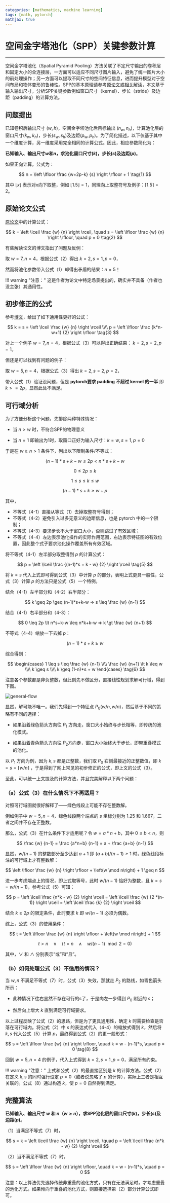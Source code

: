 ```yaml
---
categories: [mathematics, machine learning]
tags: [math, pytorch]
mathjax: true
---
```


# 空间金字塔池化（SPP）关键参数计算


---

空间金字塔池化（Spatial Pyramid Pooling）方法关联了不定尺寸输出的卷积层和固定大小的全连接层，一方面可以适应不同尺寸图片输入，避免了统一图片大小的前处理操作；另一方面可以提取不同尺寸的空间特征信息，进而提升模型对于空间布局和物体变形的鲁棒性。SPP的基本原理请参考[原论文](https://arxiv.org/abs/1406.4729)或[相关解读](https://zhuanlan.zhihu.com/p/64510297)，本文基于输入输出尺寸，分析SPP关键参数例如窗口尺寸（kernel）、步长（stride）及边距（padding）的计算方法。


## 问题提出

已知卷积后输出尺寸 $(w, h)$，空间金字塔池化后目标输出 $(n_w, n_h)$，计算池化层的窗口尺寸$(k_w, k_h)$，步长$(s_w, s_h)$及边距$(p_w, p_h)$。为了简化描述，以下仅基于其中一个维度计算，另一维度采用完全相同的计算公式。因此，相应参数简化为：

**已知输入、输出尺寸$w$和$n$，求池化窗口尺寸$(k)$，步长$(s)$及边距$(p)$**。

如果正向计算，公式为：

$$
n = \left \lfloor \frac {w+2p-k} {s} \right \rfloor + 1
\tag{1}
$$

其中 $\lfloor x \rfloor$ 表示对$x$向下取整，例如 $\lfloor 1.5 \rfloor = 1$，同理向上取整符号及例子：$\lceil 1.5 \rceil = 2$。

## 原始论文公式

[原论文](https://arxiv.org/abs/1406.4729)中的计算公式：

$$
k = \left \lceil \frac {w} {n} \right \rceil, 
\quad 
s = \left \lfloor \frac {w} {n} \right \rfloor, 
\quad
p = 0
\tag{2}
$$

有些解读论文的博文指出了问题及反例：

取 $w=7, n=4$，根据公式（2）得出 $k=2,s=1,p=0$，

然而将池化参数带入公式（1）却得出矛盾的结果：$n=5$！


!!! warning "注意："
    这是作者为论文中特定场景提出的，确实并不具备（作者也没主张）其通用性。


## 初步修正的公式

参考[博文](https://www.cnblogs.com/marsggbo/p/8572846.html)，给出了如下通用性更好的公式：

$$
k = s = \left \lceil \frac {w} {n} \right \rceil \\\\
p = \left \lfloor \frac {k*n-w+1} {2} \right \rfloor 
\tag{3}
$$

对上一个例子 $w=7, n=4$，根据公式（3）可以得出正确结果： $k=2,s=2,p=1$。

但还是可以找到有问题的例子：

取 $w=5, n=4$，根据公式（3）得出 $k=2,s=2,p=2$，

带入公式（1）验证没问题，但是 **pytorch要求 padding 不超过 kernel 的一半** 即 $k >= 2p$，显然此处不满足。


## 可行域分析

为了方便分析这个问题，先排除两种特殊情况：

- 当 $n>w$ 时，不符合SPP的物理意义

- 当 $n=1$ 即输出为1时，取窗口正好为输入尺寸：$k=w, s=1, p=0$

于是在 $w \geq n \gt 1$ 条件下，列出以下限制条件/不等式：

$$
(n-1)*s+k-w \leq 2p \lt n*s+k-w
\tag{4-1}
$$

$$
0 \leq 2p \leq k
\tag{4-2}
$$

$$
1 \leq s \leq k \leq w
\tag{4-3}
$$

$$
(n-1)*s+k \geq w + p
\tag{4-4}
$$

其中，

- 不等式（4-1）直接从等式（1）去掉取整符号得到；
- 不等式（4-2）避免引入过多无意义的边距信息，也是 pytorch 中的一个限制；
- 不等式（4-3）要求步长不大于窗口大小，否则跳过了有效区域；
- 不等式（4-4）左边表示池化操作的实际作用范围，右边表示特征图的有效位置，因此整个式子要求池化操作覆盖所有有效区域。

将不等式（4-1）左半部分取整得到 $p$ 的计算公式：

$$
p = \left \lceil \frac {(n-1)*s + k - w} {2} \right \rceil 
\tag{5}
$$

将 $k=s$ 代入上式即可得到公式（3）中计算 $p$ 的部分，表明上式更具一般性，公式（3）计算 $p$ 的方法只是公式（5）一个特例。


结合（4-1）左半部分和（4-2）右半部分：

$$
k \geq 2p \geq (n-1)*s+k-w => s \leq \frac {w} {n-1}
$$

结合（4-1）右半部分和（4-3）：

$$
0 \leq 2p \lt n*s+k-w \leq n*k+k-w => k \gt \frac {w} {n+1}
$$

不等式（4-4）缩放一下去掉 $p$：

$$
(n-1)*s+k \geq w
$$

综合得到：

$$
\begin{cases}
    1 \leq s \leq \frac {w} {n-1} \\\\
    \frac {w} {n+1} \lt k \leq w \\\\
    k \geq s \\\\
    k \geq (1-n)*s + w
\end{cases}
\tag{6}
$$

注意各个参数都是非负整数，但此刻先不做区分，直接线性规划求解可行域，得到下图。

![general-flow](images/2022-07-03.drawio.png)


显然，解可能不唯一。我们先得到一个特征点 $P_0(w/n, w/n)$，然后基于不同的策略有不同的选择：

- 如果沿着绿色箭头方向往 $P_1$ 方向走，窗口大小始终与步长相等，即传统的池化模式。

- 如果沿着青色箭头方向往 $P_2$方向走，窗口大小始终大于步长，即带重叠模式的池化。

以 $P_1$ 方向为例，因为 $k,s$ 都是正整数，我们取 $P_0$ 右侧最接近的正整数值，即 $k = s = \lceil w / n \rceil$ ，于是得到了网上常见的初步修正的公式，即上文的公式（3）。

至此，可以统一上文提及的计算方法，并且完美解释以下两个问题：

### （a）公式（3）在什么情况下不再适用？

对照可行域图就很好解释了——绿色线段上可能不存在整数解。

例如例子中 $w=5,n=4$，绿色线段两个端点的 $s$ 坐标分别为 1.25 和 1.667，二者之间并不存在正整数。

那么，公式（3）在什么条件下才适用呢？令 $w=a*n+b$，其中 $0 \leq b \lt n$，则

$$
\frac {w} {n-1} = \frac {a*n+b} {n-1} = a + \frac {a+b} {n-1}
$$

显然，$w/(n-1)$ 的整数部分至少达到 $a+1$ 即 $(a+b)/(n-1) \geq 1$ 时，绿色线段标注的可行域上才有整数解：

$$
\left \lfloor \frac {w} {n} \right \rfloor + \left(w \mod n\right) + 1 \geq n
$$

进一步考虑端点上的情况，即上式取等号，此时 $w/(n-1)$ 恰好为整数，且 $k=s=w/(n-1)$，参考公式（5）可知：

$$
p = \left \lceil \frac {n*k - w} {2} \right \rceil 
  = \left \lceil \frac {w} {2 *(n-1)} \right \rceil 
  = \left \lceil \frac {k} {2} \right \rceil 
$$

结合 $k \geq 2p$ 的限定条件，此时要求 $k$ 即 $w/(n-1)$ 必须为偶数。

综上，公式（3）的使用条件：

$$
t = \left \lfloor \frac {w} {n} \right \rfloor + \left(w \mod n\right) + 1
$$

$$
t \gt n \quad \lor \quad
\left(
t = n \quad \land \quad w/(n-1) \mod 2 = 0
\right)
\tag{7}
$$

其中，$\lor$ 和 $\land$ 分别表示“或”和“且”。


### （b）如何处理公式（3）不适用的情况？

当 $w,n$ 不满足不等式（7）时，公式（3）失效，那就走 $P_2$ 的路线，如青色箭头所示：

- 此种情况下往右显然不存在可行的$s$了，于是向左一步得到 $P_0$ 附近的 $s$；

- 然后向上增大 $k$ 直到满足可行域要求。


以上过程反映了公式（2）的思路，但是为了更具通用性，确定 $k$ 时需要检查是否落在可行域内。将公式（2）中 $s$ 的表达式代入（4-4）的缩放式得到 $k$，然后将 $k,s$ 代入公式（5）计算 $p$，最终得到公式（2）的更一般形式：

$$
s = \left \lfloor \frac {w} {n} \right \rfloor,
\quad
k = w - (n-1)*s,
\quad
p = 0
\tag{8}
$$


回到 $w=5,n=4$ 的例子，代入上式得到 $k=2, s=1, p=0$，满足所有约束。


!!! warning "注意："
    上式和公式（2）的最直接区别是 $k$ 的计算方法。公式（2）在定义 $k,s$ 的同时强行设定 $p=0$（或者说忽略了 $p$ 的计算），实际上三者是相互关联的。公式（8）通过构造 $k$，使 $p=0$ 自然得到满足。


## 完整算法

**已知输入、输出尺寸 $w$ 和 $n$（$w \geq n$），求SPP池化层的窗口尺寸$(k)$，步长$(s)$及边距$(p)$**。

（1）当满足不等式（7）时，

$$
s = k = \left \lceil \frac {w} {n} \right \rceil,
\quad
p = \left \lceil \frac {n*k - w} {2} \right \rceil 
$$

（2）当不满足不等式（7）时，

$$
s = \left \lfloor \frac {w} {n} \right \rfloor,
\quad
k = w - (n-1)*s,
\quad
p = 0
$$

注意：以上算法优先选择传统非重叠的池化方式，只有在无法满足时，才考虑重叠的池化方式。如果倾向于重叠的池化方式，则直接选择第（2）部分计算公式即可。